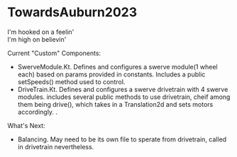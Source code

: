 # TowardsAuburn2023
I'm hooked on a feelin'  
I'm high on believin'  

Current "Custom" Components:  
- SwerveModule.Kt. Defines and configures a swerve module(1 wheel each) based on params provided in constants. Includes a public setSpeeds() method used to control.  
- DriveTrain.Kt. Defines and configures a swerve drivetrain with 4 swerve modules. includes several public methods to use drivetrain, cheif among them being drive(), which takes in a Translation2d and sets motors accordingly. .    

What's Next:  
- Balancing. May need to be its own file to sperate from drivetrain, called in drivetrain nevertheless. 